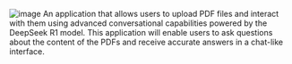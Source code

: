 ![image](https://github.com/user-attachments/assets/4c5b9db1-5b0d-4d7d-8bd8-9966c9470aa3)
An application that allows users to upload PDF files and interact with them using advanced conversational capabilities powered by the DeepSeek R1 model. This application will enable users to ask questions about the content of the PDFs and receive accurate answers in a chat-like interface.
